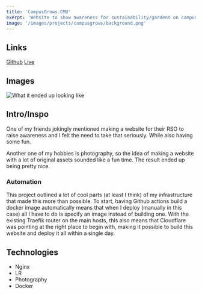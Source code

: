 ```yaml
--- 
title: 'CampusGrows.CMU' 
exerpt: 'Website to show awareness for sustainability/gardens on campus'
image: '/images/projects/campusgrows/background.png'
--- 
```


## Links 

[Github](https://github.com/meyersa/campusgrows)
[Live](https://campusgrows.com)

## Images 

![What it ended up looking like](/images/projects/campusgrows/background.png)

## Intro/Inspo

One of my friends jokingly mentioned making a website for their RSO to raise awareness and I felt the need to take that seriously. While also having some fun. 

Another one of my hobbies is photography, so the idea of making a website with a lot of original assets sounded like a fun time. The result ended up being pretty nice. 

### Automation 

This project outlined a lot of cool parts (at least I think) of my infrastructure that made this more than possible. To start, having Github actions build a docker image automatically means that when I deploy (manually in this case) all I have to do is specify an image instead of building one. With the existing Traefik router on the main hosts, this also means that Cloudflare was pointing at the right place to begin with, making it possible to build this website and deploy it all within a single day. 

## Technologies 

- Nginx
- LR
- Photography 
- Docker